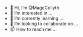 - 👋 Hi, I’m @MagoCollyth
- 👀 I’m interested in ...
- 🌱 I’m currently learning ...
- 💞️ I’m looking to collaborate on ...
- 📫 How to reach me ...

<!---
MagoCollyth/MagoCollyth is a ✨ special ✨ repository because its `README.md` (this file) appears on your GitHub profile.
You can click the Preview link to take a look at your changes.
--->
